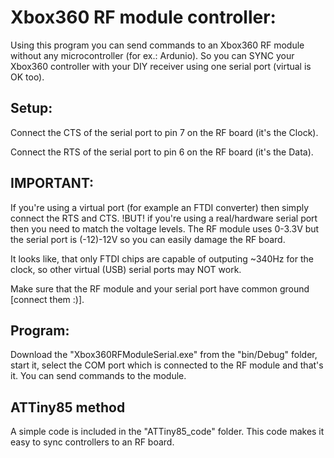 # Xbox360 RF module controller:

Using this program you can send commands to an Xbox360 RF module without any microcontroller (for ex.: Ardunio).
So you can SYNC your Xbox360 controller with your DIY receiver using one serial port (virtual is OK too).

## Setup:

Connect the CTS of the serial port to pin 7 on the RF board (it's the Clock).

Connect the RTS of the serial port to pin 6 on the RF board (it's the Data).

## IMPORTANT:

If you're using a virtual port (for example an FTDI converter) then simply connect the RTS and CTS.
!BUT! if you're using a real/hardware serial port then you need to match the voltage levels. 
The RF module uses 0-3.3V but the serial port is (-12)-12V so you can easily damage the RF board.
 
It looks like, that only FTDI chips are capable of outputing ~340Hz for the clock, so other virtual (USB) serial ports may NOT work.

Make sure that the RF module and your serial port have common ground [connect them :)].
 
## Program:

Download the "Xbox360RFModuleSerial.exe" from the "bin/Debug" folder, start it, select the COM port which is connected to the RF module and that's it. You can send commands to the module.
 
## ATTiny85 method

A simple code is included in the "ATTiny85_code" folder. This code makes it easy to sync controllers to an RF board.
